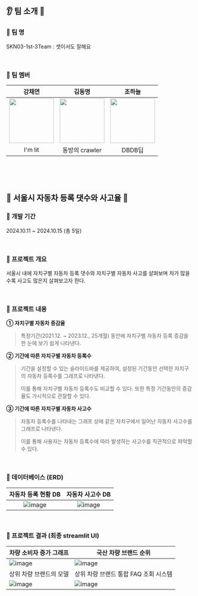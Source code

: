 ## :ear: 팀 소개 :eyes:

### 📌 팀 명
SKN03-1st-3Team : 셋이서도 잘해요

<br/>

### 📌 팀 멤버
| 강채연 | 김동명 | 조하늘 |
|:----------:|:----------:|:----------:|
| <img width="120px" src="https://github.com/user-attachments/assets/0006ea2c-b76e-4756-a563-c563130d14c2" /> | <img width="120px" src="https://github.com/user-attachments/assets/43cfe23e-0562-4fac-929c-de5b07579dbd" /> | <img width="120px" src="https://github.com/user-attachments/assets/f3679466-0f72-4b21-8cc1-2c1b3d0394f0" /> |
| I'm lit | 동방의 crawler | DBDB딥 |

<br/><br/><br/>
## 🚗 서울시 자동차 등록 댓수와 사고율 🚗
### 📌 개발 기간
2024.10.11 ~ 2024.10.15 (총 5일)

<br/>

### 📌 프로젝트 개요
 서울시 내에 자치구별 자동차 등록 댓수와 자치구별 자동차 사고를 살펴보며 차가 많을수록 사고도 많은지 살펴보고자 한다. 
 
<br/>

### 📌 프로젝트 내용
**① 자치구별 자동차 증감율**

>  특정기간(2021.12. ~ 2023.12., 25개월) 동안에 자치구별 자동차 등록 증감을 한 눈에 보기 쉽게 나타낸다.
>  

**② 기간에 따른 자치구별 자동차 등록수**
> 기간을 설정할 수 있는 슬라이드바를 제공하여, 설정된 기간동안 선택한 자치구의 자동차 등록수를 그래프로 나타낸다. 
> 
> 이를 통해 자치구별 자동차 등록수도 비교할 수 있다. 또한 특정 기간동안의 증감율도 가시적으로 관찰할 수 있다. 

**③ 기간에 따른 자치구별 자동차 사고수**

> 자동차 등록수를 나타내는 그래프 상에 같은 자치구에서 일어난 자동차 사고수를 그래프로 나타낸다. 
> 
> 이를 통해 사용자는 자동차 등록수에 따라 발생하는 사고수를 직관적으로 파악할 수 있다. 

<br/>

### 📌 데이터베이스 (ERD)
| 자동차 등록 현황 DB | 자동차 사고수 DB |
|:----------:|:----------:|
| ![image](https://github.com/user-attachments/assets/6de6e280-b4cf-476e-9329-39b15d6e01e8) | ![image](https://github.com/user-attachments/assets/75a5d9e6-b7c7-4c18-afde-b32f636916d9) |

<br/>

### 📌 프로젝트 결과 (최종 streamlit UI)
| 차량 소비자 증가 그래프 | 국산 차량 브랜드 순위 | 
|--|--|
| ![image](https://github.com/user-attachments/assets/46fba4e2-9b74-4713-8554-41aeb2e9397d) | ![image](https://github.com/user-attachments/assets/e20005ba-e86b-468d-9f8e-05cdd63a7861) |
| 상위 차량 브랜드의 모델 | 상위 차량 브랜드 통합 FAQ 조회 시스템 |
| ![image](https://github.com/user-attachments/assets/2c874e79-2ff6-4bb9-abc8-827d58713949) | ![image](https://github.com/user-attachments/assets/6d74b751-b781-4def-975d-44fdea5b7f18)

